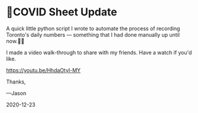 # 🦠COVID Sheet Update
A quick little python script I wrote to automate the process of recording Toronto's daily numbers — something that I had done manually up until now.🤦‍♂️

I made a video walk-through to share with my friends. Have a watch if you'd like.

https://youtu.be/HhdaOtyl-MY

Thanks,

—Jason

2020-12-23
